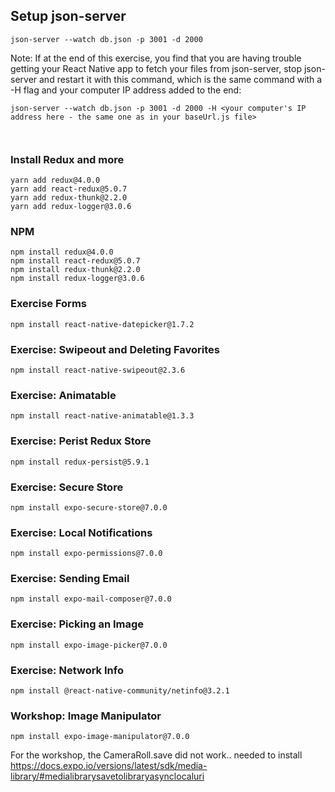 ## Setup json-server
```
json-server --watch db.json -p 3001 -d 2000
```

Note: If at the end of this exercise, you find that you are having trouble getting your React Native app to fetch your files from json-server, stop json-server and restart it with this command, which is the same command with a -H flag and your computer IP address added to the end:

```
json-server --watch db.json -p 3001 -d 2000 -H <your computer's IP address here - the same one as in your baseUrl.js file>



```

### Install Redux and more
```
yarn add redux@4.0.0
yarn add react-redux@5.0.7
yarn add redux-thunk@2.2.0
yarn add redux-logger@3.0.6
```

### NPM 
```
npm install redux@4.0.0
npm install react-redux@5.0.7
npm install redux-thunk@2.2.0
npm install redux-logger@3.0.6
```

### Exercise Forms
```
npm install react-native-datepicker@1.7.2
```

### Exercise: Swipeout and Deleting Favorites
```
npm install react-native-swipeout@2.3.6
```

### Exercise: Animatable
```
npm install react-native-animatable@1.3.3
```

### Exercise: Perist Redux Store
```
npm install redux-persist@5.9.1
```

### Exercise: Secure Store
```
npm install expo-secure-store@7.0.0
```

### Exercise: Local Notifications
```
npm install expo-permissions@7.0.0
```

### Exercise: Sending Email
```
npm install expo-mail-composer@7.0.0
```

### Exercise: Picking an Image
```
npm install expo-image-picker@7.0.0
```

### Exercise: Network Info
```
npm install @react-native-community/netinfo@3.2.1
```

### Workshop: Image Manipulator
```
npm install expo-image-manipulator@7.0.0
```
For the workshop, the CameraRoll.save did not work.. needed to install
https://docs.expo.io/versions/latest/sdk/media-library/#medialibrarysavetolibraryasynclocaluri
